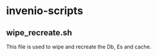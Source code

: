 # invenio-scripts

## wipe_recreate.sh
This file is used to wipe and recreate the Db, Es and cache.

